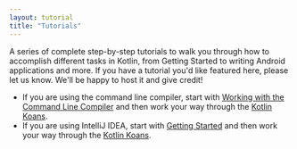 ```yaml
---
layout: tutorial
title: "Tutorials"
---
```


A series of complete step-by-step tutorials to walk you through how to accomplish different tasks in Kotlin, from Getting Started to writing Android applications and more.
If you have a tutorial you'd like featured here, please let us know. We'll be happy to host it and give credit!

* If you are using the command line compiler, start with [Working with the Command Line Compiler](command-line.html) and then work your way through the [Kotlin Koans](koans.html).
* If you are using IntelliJ IDEA, start with [Getting Started](getting-started.html) and then work your way through the [Kotlin Koans](koans.html).

